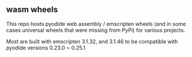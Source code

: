 ## wasm wheels

This repo hosts pyodide web assembly / emscripten wheels (and in some cases universal wheels that were missing from PyPi) for various projects.

Most are built with emscripten 3.1.32, and 3.1.46 to be compatible with pyodide versions 0.23.0 ~ 0.25.1